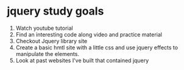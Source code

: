 # jquery study goals

1. Watch youtube tutorial
2. Find an interesting code along video and practice material 
3. Checkout Jquery library site
4. Create a basic hmtl site with a little css and use jquery effects to manipulate the elements.
5. Look at past websites I've built that contained jquery 